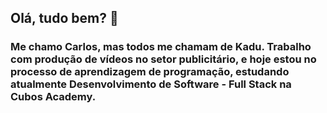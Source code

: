 ## Olá, tudo bem? 👋

### Me chamo Carlos, mas todos me chamam de Kadu. Trabalho com produção de vídeos no setor publicitário, e hoje estou no processo de aprendizagem de programação, estudando atualmente Desenvolvimento de Software - Full Stack na Cubos Academy.